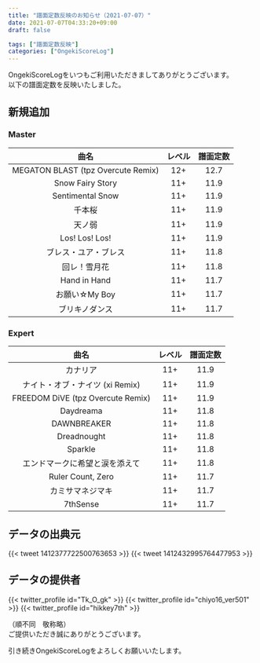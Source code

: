 ```yaml
---
title: "譜面定数反映のお知らせ（2021-07-07）"
date: 2021-07-07T04:33:20+09:00
draft: false

tags: ["譜面定数反映"]
categories: ["OngekiScoreLog"]
---
```


OngekiScoreLogをいつもご利用いただきましてありがとうございます。  
以下の譜面定数を反映いたしました。

<!--more-->

## 新規追加

### Master

| 曲名 | レベル | 譜面定数 |
|:-:|:-:|:-:|
| MEGATON BLAST (tpz Overcute Remix) | 12+ | 12.7 |
| Snow Fairy Story | 11+ | 11.9 |
| Sentimental Snow | 11+ | 11.9 |
| 千本桜 | 11+ | 11.9 |
| 天ノ弱 | 11+ | 11.9 |
| Los! Los! Los! | 11+ | 11.9 |
| ブレス・ユア・ブレス | 11+ | 11.8 |
| 回レ！雪月花 | 11+ | 11.8 |
| Hand in Hand | 11+ | 11.7 |
| お願い☆My Boy | 11+ | 11.7 |
| ブリキノダンス | 11+ | 11.7 |

### Expert

| 曲名 | レベル | 譜面定数 |
|:-:|:-:|:-:|
| カナリア | 11+ | 11.9 |
| ナイト・オブ・ナイツ (xi Remix) | 11+ | 11.9 |
| FREEDOM DiVE (tpz Overcute Remix) | 11+ | 11.9 |
| Daydreama | 11+ | 11.8 |
| DAWNBREAKER | 11+ | 11.8 |
| Dreadnought | 11+ | 11.8 |
| Sparkle | 11+ | 11.8 |
| エンドマークに希望と涙を添えて | 11+ | 11.8 |
| Ruler Count, Zero | 11+ | 11.7 |
| カミサマネジマキ | 11+ | 11.7 |
| 7thSense | 11+ | 11.7 |

## データの出典元

{{< tweet 1412377722500763653 >}}
{{< tweet 1412432995764477953 >}}

## データの提供者

{{< twitter_profile id="Tk_O_gk" >}}
{{< twitter_profile id="chiyo16_ver501" >}}
{{< twitter_profile id="hikkey7th" >}}

（順不同　敬称略）  
ご提供いただき誠にありがとうございます。

引き続きOngekiScoreLogをよろしくお願いいたします。
